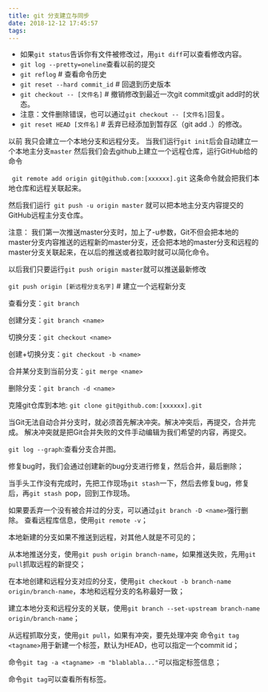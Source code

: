 ```yaml
---
title: git 分支建立与同步
date: 2018-12-12 17:45:57
tags:
---
```

- 如果`git status`告诉你有文件被修改过，用`git diff`可以查看修改内容。
- `git log --pretty=oneline`查看以前的提交
- `git reflog` # 查看命令历史
- `git reset --hard commit_id` # 回退到历史版本
- `git checkout -- [文件名]` # 撤销修改到最近一次git commit或git add时的状态。
- 注意：文件删除错误，也可以通过`git checkout -- [文件名]`回复。
- `git reset HEAD [文件名]` # 丢弃已经添加到暂存区（git add .）的修改。

以前 我只会建立一个本地分支和远程分支。
当我们运行`git init`后会自动建立一个本地主分支`master`
然后我们会去github上建立一个远程仓库，运行GitHub给的命令

` git remote add origin git@github.com:[xxxxxx].git`
这条命令就会把我们本地仓库和远程关联起来。

然后我们运行` git push -u origin master`
就可以把本地主分支内容提交的GitHub远程主分支仓库。

注意：
我们第一次推送master分支时，加上了-u参数，Git不但会把本地的master分支内容推送的远程新的master分支，还会把本地的master分支和远程的master分支关联起来，在以后的推送或者拉取时就可以简化命令。

以后我们只要运行`git push origin master`就可以推送最新修改

`git push origin [新远程分支名字]` # 建立一个远程新分支

查看分支：`git branch`

创建分支：`git branch <name>`

切换分支：`git checkout <name>`

创建+切换分支：`git checkout -b <name>`

合并某分支到当前分支：`git merge <name>`

删除分支：`git branch -d <name>`

克隆git仓库到本地: `git clone git@github.com:[xxxxxx].git`

当Git无法自动合并分支时，就必须首先解决冲突。解决冲突后，再提交，合并完成。
解决冲突就是把Git合并失败的文件手动编辑为我们希望的内容，再提交。

`git log --graph`:查看分支合并图。

修复bug时，我们会通过创建新的bug分支进行修复，然后合并，最后删除；

当手头工作没有完成时，先把工作现场`git stash`一下，然后去修复bug，修复后，再`git stash `pop，回到工作现场。

如果要丢弃一个没有被合并过的分支，可以通过`git branch -D <name>`强行删除。
查看远程库信息，使用`git remote -v`；

本地新建的分支如果不推送到远程，对其他人就是不可见的；

从本地推送分支，使用`git push origin branch-name`，如果推送失败，先用`git pull`抓取远程的新提交；

在本地创建和远程分支对应的分支，使用`git checkout -b branch-name origin/branch-name`，本地和远程分支的名称最好一致；

建立本地分支和远程分支的关联，使用`git branch --set-upstream branch-name origin/branch-name`；

从远程抓取分支，使用`git pull`，如果有冲突，要先处理冲突
命令`git tag <tagname>`用于新建一个标签，默认为HEAD，也可以指定一个commit id；

命令`git tag -a <tagname> -m "blablabla..."`可以指定标签信息；

命令`git tag`可以查看所有标签。